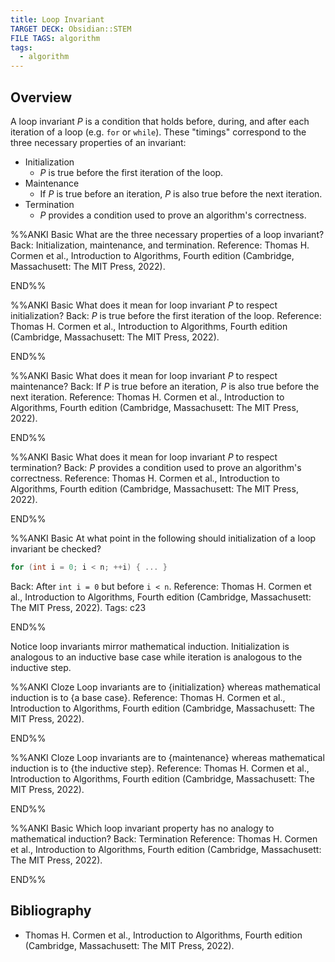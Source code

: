```yaml
---
title: Loop Invariant
TARGET DECK: Obsidian::STEM
FILE TAGS: algorithm
tags:
  - algorithm
---
```


## Overview

A loop invariant $P$ is a condition that holds before, during, and after each iteration of a loop (e.g. `for` or `while`). These "timings" correspond to the three necessary properties of an invariant:

* Initialization
	* $P$ is true before the first iteration of the loop.
* Maintenance
	* If $P$ is true before an iteration, $P$ is also true before the next iteration.
* Termination
	* $P$ provides a condition used to prove an algorithm's correctness.

%%ANKI
Basic
What are the three necessary properties of a loop invariant?
Back: Initialization, maintenance, and termination.
Reference: Thomas H. Cormen et al., Introduction to Algorithms, Fourth edition (Cambridge, Massachusett: The MIT Press, 2022).
<!--ID: 1707329732922-->
END%%

%%ANKI
Basic
What does it mean for loop invariant $P$ to respect initialization?
Back: $P$ is true before the first iteration of the loop.
Reference: Thomas H. Cormen et al., Introduction to Algorithms, Fourth edition (Cambridge, Massachusett: The MIT Press, 2022).
<!--ID: 1707329732926-->
END%%

%%ANKI
Basic
What does it mean for loop invariant $P$ to respect maintenance?
Back: If $P$ is true before an iteration, $P$ is also true before the next iteration.
Reference: Thomas H. Cormen et al., Introduction to Algorithms, Fourth edition (Cambridge, Massachusett: The MIT Press, 2022).
<!--ID: 1707329732928-->
END%%

%%ANKI
Basic
What does it mean for loop invariant $P$ to respect termination?
Back: $P$ provides a condition used to prove an algorithm's correctness.
Reference: Thomas H. Cormen et al., Introduction to Algorithms, Fourth edition (Cambridge, Massachusett: The MIT Press, 2022).
<!--ID: 1707329732929-->
END%%

%%ANKI
Basic
At what point in the following should initialization of a loop invariant be checked?
```c
for (int i = 0; i < n; ++i) { ... }
```
Back: After `int i = 0` but before `i < n`.
Reference: Thomas H. Cormen et al., Introduction to Algorithms, Fourth edition (Cambridge, Massachusett: The MIT Press, 2022).
Tags: c23
<!--ID: 1707329732931-->
END%%

Notice loop invariants mirror mathematical induction. Initialization is analogous to an inductive base case while iteration is analogous to the inductive step.

%%ANKI
Cloze
Loop invariants are to {initialization} whereas mathematical induction is to {a base case}.
Reference: Thomas H. Cormen et al., Introduction to Algorithms, Fourth edition (Cambridge, Massachusett: The MIT Press, 2022).
<!--ID: 1707329951146-->
END%%

%%ANKI
Cloze
Loop invariants are to {maintenance} whereas mathematical induction is to {the inductive step}.
Reference: Thomas H. Cormen et al., Introduction to Algorithms, Fourth edition (Cambridge, Massachusett: The MIT Press, 2022).
<!--ID: 1707329951148-->
END%%

%%ANKI
Basic
Which loop invariant property has no analogy to mathematical induction?
Back: Termination
Reference: Thomas H. Cormen et al., Introduction to Algorithms, Fourth edition (Cambridge, Massachusett: The MIT Press, 2022).
<!--ID: 1707329951150-->
END%%

## Bibliography

* Thomas H. Cormen et al., Introduction to Algorithms, Fourth edition (Cambridge, Massachusett: The MIT Press, 2022).